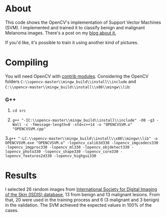 # About 

This code shows the OpenCV's implementation of Support Vector Machines (SVM). I implemented and trained it to classify benign and malignant Melanoma images. There's a post on my [blog about it.](http://jeanvitor.com/opencv-svm-support-vector-melanoma/)

If you'd like, it's possible to train it using another kind of pictures.

# Compiling
  You will need OpenCV with [contrib modules](http://jeanvitor.com/cpp-opencv-windonws10-installing/).
  Considering the OpenCV folders `C:\\opencv-master\\mingw_build\\install\\include` and `C:\\opencv-master\\mingw_build\\install\\x86\\mingw\\lib`:
  
### G++
1. `cd src`

2. `g++ "-IC:\\opencv-master\\mingw_build\\install\\include" -O0 -g3 -Wall -c -fmessage-length=0 -std=c++14 -o "OPENCVSVM.o" "OPENCVSVM.cpp"` 

3.`g++ "-LC:\\opencv-master\\mingw_build\\install\\x86\\mingw\\lib" -o OPENCVSVM.exe "OPENCVSVM.o" -lopencv_calib3d330 -lopencv_imgcodecs330 -lopencv_imgproc330 -lopencv_ml330 -lopencv_objdetect330 -lopencv_photo330 -lopencv_shape330 -lopencv_core330 -lopencv_features2d330 -lopencv_highgui330 `


# Results 

I selected 26 random images from  [International Society for Digital Imaging of the Skin (ISDIS) database](http://isdis.net/isic-project/), 13 from benign and 13 malignant lesions. From that, 20 were used in the training process and 6 (3 malignant and 3 benign) in the validation.
The SVM achieved the expected values in 100% of the cases.
